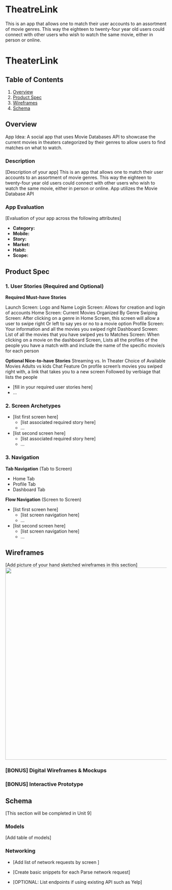 # TheatreLink
This is an app that allows one to match their user accounts to an assortment of movie genres. This way the eighteen to twenty-four year old users could connect with other users who wish to watch the same movie, either in person or online.
# TheaterLink

## Table of Contents
1. [Overview](#Overview)
1. [Product Spec](#Product-Spec)
1. [Wireframes](#Wireframes)
2. [Schema](#Schema)

## Overview
App Idea:  A social app that uses Movie Databases API to showcase the current movies in theaters categorized by their genres to allow users to find matches on what to watch.

### Description
[Description of your app]
This is an app that allows one to match their user accounts to an assortment of movie genres. This way the eighteen to twenty-four year old users could connect with other users who wish to watch the same movie, either in person or online.
App utilizes the Movie Database API

### App Evaluation
[Evaluation of your app across the following attributes]
- **Category:**
- **Mobile:**
- **Story:**
- **Market:**
- **Habit:**
- **Scope:**

## Product Spec

### 1. User Stories (Required and Optional)

**Required Must-have Stories**

Launch Screen: Logo and Name 
Login Screen: Allows for creation and login of accounts
Home Screen: Current Movies Organized By Genre
Swiping Screen: After clicking on a genre in Home Screen, this screen will allow a user to swipe right Or left to say yes or no to a movie option
Profile Screen: Your information and all the movies you swiped right
Dashboard Screen: List of all the movies that you have swiped yes to 
Matches Screen: When clicking on a movie on the dashboard Screen, Lists all the profiles of the people you have a match with and include the name of the specific movie/s for each person

**Optional Nice-to-have Stories**
Streaming vs. In Theater Choice of Available Movies
Adults vs kids
Chat Feature
On profile screen’s movies you swiped right with, a link that takes you to a new screen
Followed by verbiage that lists the people
* [fill in your required user stories here]
* ...

### 2. Screen Archetypes

* [list first screen here]
   * [list associated required story here]
   * ...
* [list second screen here]
   * [list associated required story here]
   * ...

### 3. Navigation

**Tab Navigation** (Tab to Screen)

* Home Tab
* Profile Tab
* Dashboard Tab

**Flow Navigation** (Screen to Screen)

* [list first screen here]
   * [list screen navigation here]
   * ...
* [list second screen here]
   * [list screen navigation here]
   * ...

## Wireframes
[Add picture of your hand sketched wireframes in this section]
<img src="YOUR_WIREFRAME_IMAGE_URL" width=600>

### [BONUS] Digital Wireframes & Mockups

### [BONUS] Interactive Prototype

## Schema 
[This section will be completed in Unit 9]

### Models
[Add table of models]

### Networking
- [Add list of network requests by screen ]
- [Create basic snippets for each Parse network request]

- [OPTIONAL: List endpoints if using existing API such as Yelp]
